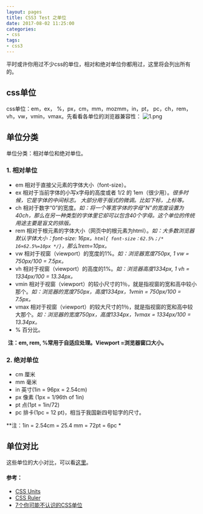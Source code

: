 ```yaml
---
layout: pages
title: CSS3 Test 之单位
date: 2017-08-02 11:25:00
categories:
- css
tags:
- css3
---
```


平时或许你用过不少css的单位，相对和绝对单位你都用过，这里将会列出所有的。
<!-- more -->

## css单位

css单位：em，ex， %，px，cm，mm，mozmm，in，pt， pc，ch，rem，vh，vw，vmin，vmax。先看看各单位的浏览器兼容性：
![1.png](http://upload-images.jianshu.io/upload_images/1464420-11747778ffc1d32a.png?imageMogr2/auto-orient/strip%7CimageView2/2/w/1240)

## 单位分类

单位分类：相对单位和绝对单位。

### 1. 相对单位

* em 相对于直接父元素的字体大小（font-size）。
* ex 相对于当前字体的小写x字母的高度或者 1/2 的 1em（很少用）。*很多时候，它是字体的中间标志。 大部分用于版式的微调。比如下标，上标等。*
* ch 相对于数字“0”的宽度。*如：将一个等宽字体的字母”N”的宽度设置为40ch，那么在另一种类型的字体里它却可以包含40个字母。这个单位的传统用途主要是盲文的排版。*
* rem 相对于根元素的字体大小（网页中的根元素为html）。*如：大多数浏览器默认字体大小：font-size: 16px。`html{ font-size：62.5%；/* 16×62.5%=10px */}`，那么1rem=10px。*
* vw 相对于视窗（viewport）的宽度的1%。*如：浏览器宽度750px, 1 vw = 750px/100 = 7.5px。*
* vh 相对于视窗（viewport）的高度的1%。*如：浏览器高度1334px, 1 vh = 1334px/100 = 13.34px。*
* vmin 相对于视窗（viewport）的较小尺寸的1％，就是指视窗的宽和高中较小那个。*如：浏览器的宽度750px，高度1334px，1vmin = 750px/100 = 7.5px。*
* vmax 相对于视窗（viewport）的较大尺寸的1％，就是指视窗的宽和高中较大那个。*如：浏览器的宽度750px，高度1334px，1vmax = 1334px/100 = 13.34px。*
* % 百分比。

 **注：em, rem, %常用于自适应处理。Viewport =浏览器窗口大小。**

### 2. 绝对单位

* cm 厘米
* mm 毫米
* in 英寸(1in = 96px = 2.54cm)
* px 像素 (1px = 1/96th of 1in)
* pt 点(1pt = 1in/72)
* pc 排卡(1pc = 12 pt)，相当于我国新四号铅字的尺寸。

**注：1in = 2.54cm = 25.4 mm = 72pt = 6pc *

## 单位对比

这些单位的大小对比，可以看[这里](http://katydecorah.com/css-ruler/)。

#### 参考：
* [CSS Units](https://www.w3schools.com/cssref/css_units.asp)
* [CSS Ruler](http://katydecorah.com/css-ruler/)
* [7个你可能不认识的CSS单位](http://www.iteye.com/news/29797)

